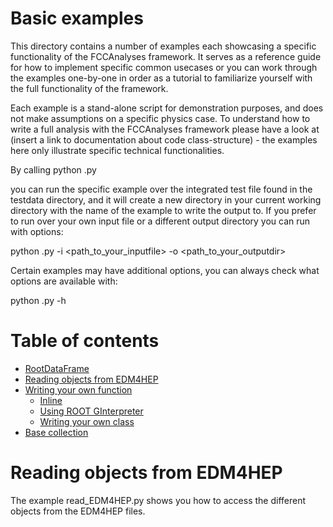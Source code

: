 Basic examples
=============
This directory contains a number of examples each showcasing a specific functionality of the FCCAnalyses framework. It serves as a reference guide for how to implement specific common usecases or you can work through the examples one-by-one in order as a tutorial to familiarize yourself with the full functionality of the framework. 

Each example is a stand-alone script for demonstration purposes, and does not make assumptions on a specific physics case. To understand how to write a full analysis with the FCCAnalyses framework please have a look at (insert a link to documentation about code class-structure) - the examples here only illustrate specific technical functionalities. 

By calling
python <example>.py

you can run the specific example over the integrated test file found in the testdata directory, and it will create a new directory in your current working directory with the name of the example to write the output to. If you prefer to run over your own input file or a different output directory you can run with options:

python <example>.py -i <path_to_your_inputfile> -o <path_to_your_outputdir> 

Certain examples may have additional options, you can always check what options are available with:

python <example>.py -h 

Table of contents
=================
  * [RootDataFrame](#rootdataframe)
  * [Reading objects from EDM4HEP](#reading-objects-from-edm4hep)
  * [Writing your own function](#writing-your-own-function)
    * [Inline](#inline)
    * [Using ROOT GInterpreter](#using-root-ginterpreter)
    * [Writing your own class](#writing-your-own-class)
  * [Base collection](#base-collection)


Reading objects from EDM4HEP
=============
The example read_EDM4HEP.py shows you how to access the different objects from the EDM4HEP files. 
 

<!--
======================================================

GUIDELINES and REQUEST  for new instructions to be added 


FACT: The general newcomer planning to do a  "case study" needs first to have instruction about how to unpack the variable he/she needs from the EDM4HEP into the flat ntuple. 
Very likely he/she has no idea about what the analysis will look like yet.  

More details about how this can be organizes: 

-- introduce links to  the manual for the "data frame" framework from root. 
Since there is a large amount of information and it is easy to get lost please add pointers to specific pages/examples. 

-- have simple examples on how to extract the variables from the edm4hep and add them to the branch in the analysis.py routine: 
    * in the case of a simple basic objects (i.e. jets, electrons, muons...) 
    * in the case of derived objects that need to be calculated: like jet pt
    * where do we find the functions needed already available for a specific object 

-- where in the code do we add NEW functions to obtain new variables/corrections  to be used in analysis.py to create our variables 
    * for instance a recent one: vertexing and new vertices information 
    * invariant masses 
    * etc ...
-- some of this exist but it is buried in the different places, I would suggest to streamlined it in a "fake" example that contains a bit of everything in the same place. 

-- explain more clearly the interplay of the "analysis.py" code and the "FinalSel.py" code in terms of the possibility of having 
calculations done in one or the other. With a couple of concrete examples. 

-- explain which files need to be modified, in case someone wants to use a personal "source file" not in the official repository.  
      * For example, you may need some code that is not generic at all, but very just used by your analysis. 
      So, instead of polluting the existing files MCParticle.cc etc, you may want to
      put this code into some MyStuff.cc.
      * explain how to compile it to use it into the analysis (add it into  the CmakeLists.txt for instance. Not obvious for everyone)

-->
